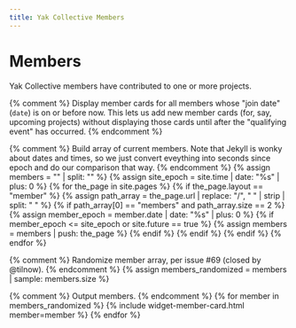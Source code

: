```yaml
---
title: Yak Collective Members
---
```


# Members

Yak Collective members have contributed to one or more projects.

{% comment %}
    Display member cards for all members whose "join date" (`date`)
    is on or before now. This lets us add new member cards (for,
    say, upcoming projects) without displaying those cards until
    after the "qualifying event" has occurred.
{% endcomment %}

{% comment %}
    Build array of current members. Note that Jekyll is wonky about
    dates and times, so we just convert eveything into seconds since
    epoch and do our comparison that way.
{% endcomment %}
{% assign members = "" | split: "" %}
{% assign site_epoch = site.time | date: "%s" | plus: 0 %}
{% for the_page in site.pages %}
    {% if the_page.layout == "member" %}
        {% assign path_array = the_page.url | replace: "/", " " | strip | split: " " %}
        {% if path_array[0] == "members" and path_array.size == 2 %}
            {% assign member_epoch = member.date | date: "%s" | plus: 0 %}
            {% if member_epoch <= site_epoch or site.future == true %}
                {% assign members = members | push: the_page %}
            {% endif %}
        {% endif %}
    {% endif %}
{% endfor %}

{% comment %}
    Randomize member array, per issue #69 (closed by @tilnow).
{% endcomment %}
{% assign members_randomized = members | sample: members.size %}

{% comment %}
    Output members.
{% endcomment %}
{% for member in members_randomized %}
    {% include widget-member-card.html member=member %}
{% endfor %}
